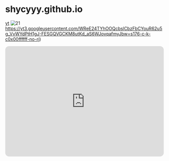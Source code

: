 # shycyyy.github.io
[yt](https://www.youtube.com/@21savage)
	![21](https://yt3.googleusercontent.com/WReE24TYhOOQcbslCbzFbCYouR62u5g_VvWYdPtH1gJ-FESGQVGCKM8utKd_aS6WJovqafmyJbw=s176-c-k-c0x00ffffff-no-rj)https://yt3.googleusercontent.com/WReE24TYhOOQcbslCbzFbCYouR62u5g_VvWYdPtH1gJ-FESGQVGCKM8utKd_aS6WJovqafmyJbw=s176-c-k-c0x00ffffff-no-rj)
 
<iframe style="border-radius:12px" src="https://open.spotify.com/embed/artist/1URnnhqYAYcrqrcwql10ft?utm_source=generator" width="100%" height="352" frameBorder="0" allowfullscreen="" allow="autoplay; clipboard-write; encrypted-media; fullscreen; picture-in-picture" loading="lazy"></iframe>

